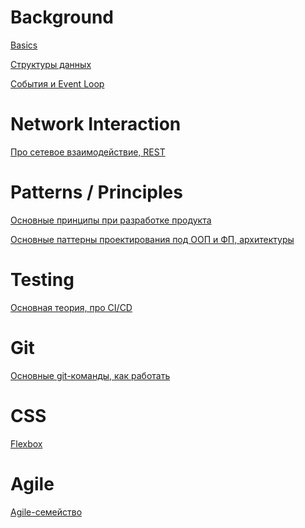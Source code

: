Background
=====================

[Basics](./answers/basics.md)

[Структуры данных](./answers/dataStructure.md)

[События и Event Loop](./answers/events.md)



Network Interaction
=====================

[Про сетевое взаимодействие, REST](./answers/network.md)

Patterns / Principles
=====================

[Основные принципы при разработке продукта](./answers/principles.md)

[Основные паттерны проектирования под ООП и ФП, архитектуры](./answers/patterns.md)

Testing
=====================

[Основная теория, про СI/CD](./answers/tests.md)

Git
=====================
[Основные git-команды, как работать](./answers/git.md)

CSS 
=====================
[Flexbox](./answers/flexbox.md)

Agile 
=====================
[Agile-семейство](./answers/agile.md)